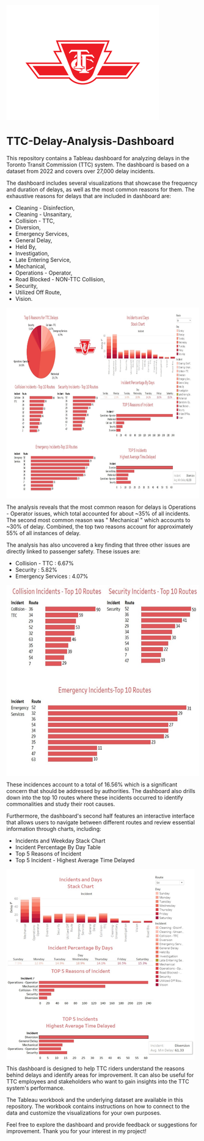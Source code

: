<img align="center" src="Image/Logo.png" height=300>

# TTC-Delay-Analysis-Dashboard

This repository contains a Tableau dashboard for analyzing delays in the Toronto Transit Commission (TTC) system. The dashboard is based on a dataset from 2022 and covers over 27,000 delay incidents.

The dashboard includes several visualizations that showcase the frequency and duration of delays, as well as the most common reasons for them. The exhaustive reasons for delays that are included in dashboard are: 
- Cleaning - Disinfection, 
- Cleaning - Unsanitary,
- Collision - TTC,
- Diversion,
- Emergency Services,
- General Delay,
- Held By,
- Investigation,
- Late Entering Service,
- Mechanical,
- Operations - Operator,
- Road Blocked - NON-TTC Collision,
- Security,
- Utilized Off Route,
- Vision.

<img align="center" src="Image/Dashboard_2.jpg" height=500>

The analysis reveals that the most common reason for delays is Operations - Operator issues, which total accounted for about ~35% of all incidents. The second most common reason was " Mechanical " which accounts to ~30% of delay. Combined, the top two reasons account for approximately 55% of all instances of delay.

The analysis has also uncovered a key finding that three other issues are directly linked to passenger safety. These issues are:
- Collision - TTC : 6.67%
- Security : 5.82% 
- Emergency Services : 4.07%

<img align="center" src="Image/Dashboard_3.jpg" height=500>

These incidences account to a total of 16.56% which is a significant concern that should be addressed by authorities. The dashboard also drills down into the top 10 routes where these incidents occurred to identify commonalities and study their root causes.

Furthermore, the dashboard's second half features an interactive interface that allows users to navigate between different routes and review essential information through charts, including:
- Incidents and Weekday Stack Chart
- Incident Percentage By Day Table
- Top 5 Reasons of Incident
- Top 5 Incident - Highest Average Time Delayed

<img align="center" src="Image/Dashboard_4.jpg" height=500>

This dashboard is designed to help TTC riders understand the reasons behind delays and identify areas for improvement. It can also be useful for TTC employees and stakeholders who want to gain insights into the TTC system's performance.

The Tableau workbook and the underlying dataset are available in this repository. The workbook contains instructions on how to connect to the data and customize the visualizations for your own purposes.

Feel free to explore the dashboard and provide feedback or suggestions for improvement. Thank you for your interest in my project!
